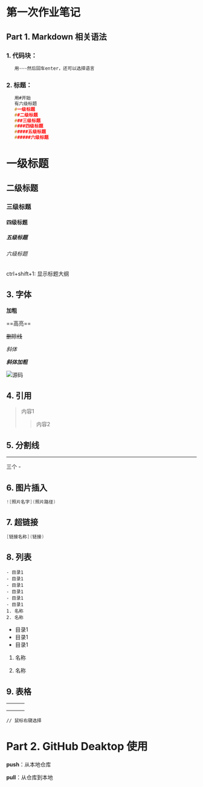 # 第一次作业笔记

## Part 1. Markdown 相关语法

### 1. 代码块：

~~~java
   用~~~然后回车enter，还可以选择语言


~~~

### 2. 标题：

~~~c
   用#开始
   有六级标题
   #一级标题
   ##二级标题
   ###三级标题
   ####四级标题
   #####五级标题
   ######六级标题
~~~

#  一级标题
   ##  二级标题
   ###  三级标题
   ####  四级标题
   #####  五级标题
   ######  六级标题

ctrl+shift+1: 显示标题大纲

## 3. 字体

**加粗**

==高亮==

~~删除线~~

*斜体*

***斜体加粗***

![源码](D:\Typora\Files\image-20210522163928972.png)





## 4. 引用

> 内容1
>
> > 内容2

## 5. 分割线

---

三个 - 

## 6. 图片插入

~~~java
![照片名字](照片路径) 
~~~

## 7. 超链接

~~~java
[链接名称](链接)
~~~

## 8. 列表

~~~
- 目录1
- 目录1
- 目录1
- 目录1
- 目录1
- 目录1
1. 名称
2. 名称
~~~

- 目录1
- 目录1
- 目录1

1. 名称

2. 名称

   

## 9. 表格

|      |      |      |
| ---- | ---- | ---- |
|      |      |      |
|      |      |      |
|      |      |      |

~~~
// 鼠标右键选择
~~~

# Part 2. GitHub Deaktop 使用

**push**：从本地仓库

**pull**：从仓库到本地
